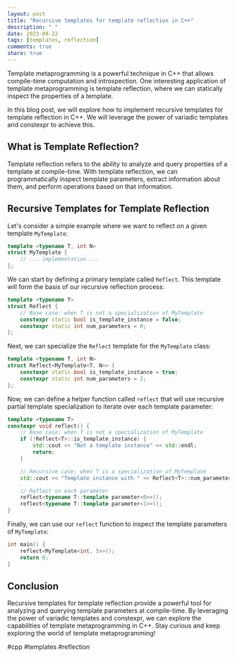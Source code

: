 ```yaml
---
layout: post
title: "Recursive templates for template reflection in C++"
description: " "
date: 2023-09-22
tags: [templates, reflection]
comments: true
share: true
---
```


Template metaprogramming is a powerful technique in C++ that allows compile-time computation and introspection. One interesting application of template metaprogramming is template reflection, where we can statically inspect the properties of a template.

In this blog post, we will explore how to implement recursive templates for template reflection in C++. We will leverage the power of variadic templates and constexpr to achieve this.

## What is Template Reflection?

Template reflection refers to the ability to analyze and query properties of a template at compile-time. With template reflection, we can programmatically inspect template parameters, extract information about them, and perform operations based on that information.

## Recursive Templates for Template Reflection

Let's consider a simple example where we want to reflect on a given template `MyTemplate`:

```cpp
template <typename T, int N>
struct MyTemplate {
    // ... implementation ...
};
```

We can start by defining a primary template called `Reflect`. This template will form the basis of our recursive reflection process:

```cpp
template <typename T>
struct Reflect {
    // Base case: when T is not a specialization of MyTemplate
    constexpr static bool is_template_instance = false;
    constexpr static int num_parameters = 0;
};

```

Next, we can specialize the `Reflect` template for the `MyTemplate` class:

```cpp
template <typename T, int N>
struct Reflect<MyTemplate<T, N>> {
    constexpr static bool is_template_instance = true;
    constexpr static int num_parameters = 2;
};
```

Now, we can define a helper function called `reflect` that will use recursive partial template specialization to iterate over each template parameter:

```cpp
template <typename T>
constexpr void reflect() {
    // Base case: when T is not a specialization of MyTemplate
    if (!Reflect<T>::is_template_instance) {
        std::cout << "Not a template instance" << std::endl;
        return;
    }

    // Recursive case: when T is a specialization of MyTemplate
    std::cout << "Template instance with " << Reflect<T>::num_parameters << " parameters" << std::endl;

    // Reflect on each parameter
    reflect<typename T::template parameter<0>>();
    reflect<typename T::template parameter<1>>();
}
```

Finally, we can use our `reflect` function to inspect the template parameters of `MyTemplate`:

```cpp
int main() {
    reflect<MyTemplate<int, 5>>();
    return 0;
}
```

## Conclusion

Recursive templates for template reflection provide a powerful tool for analyzing and querying template parameters at compile-time. By leveraging the power of variadic templates and constexpr, we can explore the capabilities of template metaprogramming in C++. Stay curious and keep exploring the world of template metaprogramming!

#cpp #templates #reflection